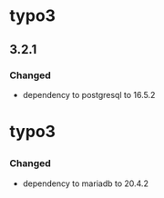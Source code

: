 # typo3

## 3.2.1

### Changed

- dependency to postgresql to 16.5.2

# typo3

## 

### Changed

- dependency to mariadb to 20.4.2

